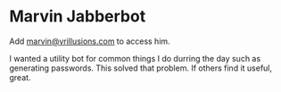 # Marvin Jabberbot

Add marvin@vrillusions.com to access him.

I wanted a utility bot for common things I do durring the day such as generating passwords.  This solved that problem.  If others find it useful, great.
